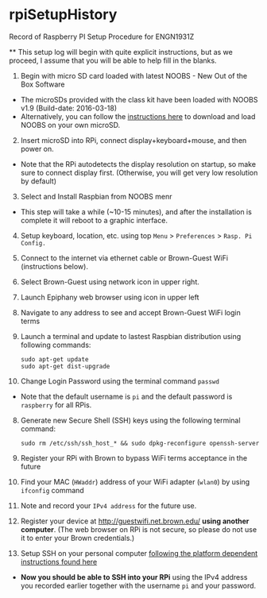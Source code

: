 # rpiSetupHistory
Record of Raspberry PI Setup Procedure for ENGN1931Z

** This setup log will begin with quite explicit instructions, but as we proceed, I assume that you will be able to help fill in the blanks.

1. Begin with micro SD card loaded with latest NOOBS - New Out of the Box Software 
 - The microSDs provided with the class kit have been loaded with NOOBS v1.9 (Build-date: 2016-03-18)
 - Alternatively, you can follow the [instructions here](https://www.raspberrypi.org/documentation/installation/noobs.md) to download and load NOOBS on your own microSD.
 
2. Insert microSD into RPi, connect display+keyboard+mouse, and then power on.
 - Note that the RPi autodetects the display resolution on startup, so make sure to connect display first. (Otherwise, you will get very low resolution by default)

3. Select and Install Raspbian from NOOBS menr
 - This step will take a while (~10-15 minutes), and after the installation is complete it will reboot to a graphic interface.

4. Setup keyboard, location, etc. using top `Menu` > `Preferences` > `Rasp. Pi Config.`

5. Connect to the internet  via ethernet cable or Brown-Guest WiFi (instructions below).
  1. Select Brown-Guest using network icon in upper right.
  2. Launch Epiphany web browser using icon in upper left
  3. Navigate to any address to see and accept Brown-Guest WiFi login terms   

6. Launch a terminal and update to lastest Raspbian distribution using following commands:

   ```
   sudo apt-get update
   sudo apt-get dist-upgrade
   ```

7. Change Login Password using the terminal command `passwd`
 - Note that the default username is `pi` and the default password is `raspberry` for all RPis.

8. Generate new Secure Shell (SSH) keys using the following terminal command:

   ```
   sudo rm /etc/ssh/ssh_host_* && sudo dpkg-reconfigure openssh-server
   ```

9. Register your RPi with Brown to bypass WiFi terms acceptance in the future
  1. Find your MAC (`HWaddr`) address of your WiFi adapter (`wlan0`) by using `ifconfig` command
  2. Note and record your `IPv4 address` for the future use.
  2. Register your device at http://guestwifi.net.brown.edu/ **using another computer**. (The web browser on RPi is not secure, so please do not use it to enter your Brown credentials.)

10. Setup SSH on your personal computer [following the platform dependent instructions found here](https://www.raspberrypi.org/documentation/remote-access/ssh/)
 - **Now you should be able to SSH into your RPi** using the IPv4 address you recorded earlier together with the username `pi` and your password.
